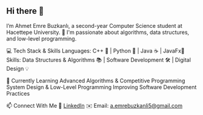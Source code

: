 ## Hi there 👋

I’m Ahmet Emre Buzkanlı, a second-year Computer Science student at Hacettepe University. 🚀
I'm passionate about algorithms, data structures, and low-level programming.

💻 Tech Stack & Skills
Languages: C++ 🔵 | Python 🐍 | Java ☕ | JavaFx🎨
Skills: Data Structures & Algorithms 📚 | Software Development 🛠 | Digital Design 💡


🌱 Currently Learning
Advanced Algorithms & Competitive Programming
System Design & Low-Level Programming
Improving Software Development Practices

📫 Connect With Me
💼 [LinkedIn](www.linkedin.com/in/ahmet-emre-buzkanlı-65a21a34b)
✉️ Email: a.emrebuzkanli5@gmail.com
